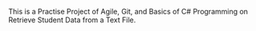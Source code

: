 This is a Practise Project of Agile, Git, and Basics of C# Programming on Retrieve Student Data from a Text File.